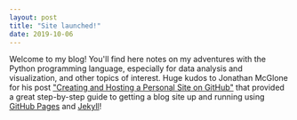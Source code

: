```yaml
---
layout: post
title: "Site launched!"
date: 2019-10-06
---
```


Welcome to my blog! You'll find here notes on my adventures with the Python programming language, especially for data analysis and visualization, and other topics of interest. Huge kudos to Jonathan McGlone for his post ["Creating and Hosting a Personal Site on GitHub"](http://jmcglone.com/guides/github-pages/) that provided a great step-by-step guide to getting a blog site up and running using [GitHub Pages](https://pages.github.com/) and [Jekyll](https://jekyllrb.com/)!

